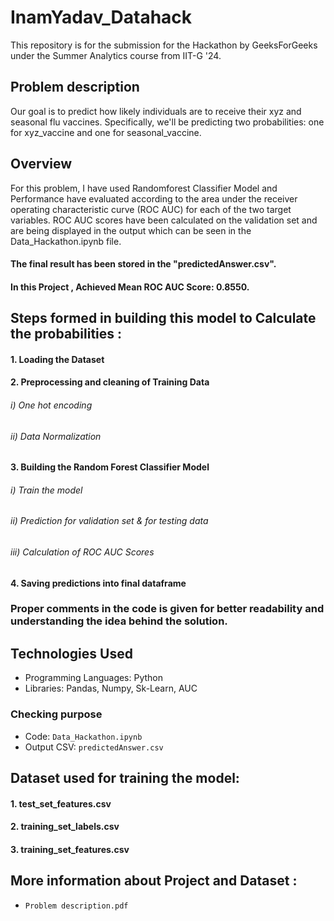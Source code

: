 # InamYadav_Datahack
This repository is for the submission for the Hackathon by GeeksForGeeks under the Summer Analytics course from IIT-G '24.


## Problem description
Our goal is to predict how likely individuals are to receive their xyz and seasonal flu vaccines. Specifically, we'll be predicting two probabilities: one for xyz_vaccine and one for seasonal_vaccine.


## Overview
For this problem, I have used Randomforest Classifier Model and Performance have evaluated according to the area under the receiver operating
characteristic curve (ROC AUC) for each of the two target variables. 
ROC AUC scores have been calculated on the validation set and are being displayed in the output which can be seen in the Data_Hackathon.ipynb file.
#### The final result has been stored in the "predictedAnswer.csv".
#### In this Project , Achieved Mean ROC AUC Score: 0.8550.


## Steps formed in building this model to Calculate the probabilities :
#### 1. Loading the Dataset
#### 2. Preprocessing and cleaning of Training Data
###### i) One hot encoding
###### ii) Data Normalization
#### 3. Building the Random Forest Classifier Model
###### i) Train the model
###### ii) Prediction for validation set & for testing data
###### iii) Calculation of ROC AUC Scores 
#### 4. Saving predictions into final dataframe


### Proper comments in the code is given for better readability and understanding the idea behind the solution.


## Technologies Used
- Programming Languages: Python
- Libraries: Pandas, Numpy, Sk-Learn, AUC


### Checking purpose
- Code: `Data_Hackathon.ipynb`
- Output CSV: `predictedAnswer.csv`


## Dataset used for training the model:
#### 1. test_set_features.csv
#### 2. training_set_labels.csv
#### 3. training_set_features.csv

## More information about Project and Dataset :
- `Problem description.pdf`


